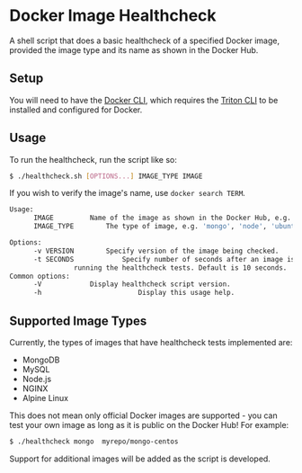 # Docker Image Healthcheck

A shell script that does a basic healthcheck of a specified Docker image, provided the image type and its name as shown in the Docker Hub.

## Setup

You will need to have the [Docker CLI](https://docs.joyent.com/public-cloud/api-access/docker), which requires the [Triton CLI](https://docs.joyent.com/public-cloud/api-access/cloudapi) to be installed and configured for Docker.


## Usage

To run the healthcheck, run the script like so:
```bash
$ ./healthcheck.sh [OPTIONS...] IMAGE_TYPE IMAGE
```
If you wish to verify the image's name, use `docker search TERM`.

```bash
Usage:
      IMAGE			Name of the image as shown in the Docker Hub, e.g. 'joyent_dev/ubuntu'
      IMAGE_TYPE		The type of image, e.g. 'mongo', 'node', 'ubuntu'

Options:
      -v VERSION		Specify version of the image being checked.
      -t SECONDS	        Specify number of seconds after an image is provisioned to begin
				running the healthcheck tests. Default is 10 seconds.
Common options:
      -V			Display healthcheck script version.
      -h                        Display this usage help.
```

## Supported Image Types

Currently, the types of images that have healthcheck tests implemented are:
* MongoDB
* MySQL
* Node.js
* NGINX
* Alpine Linux


This does not mean only official Docker images are supported - you can test your own image as long as it is public on the Docker Hub!
For example:

```bash
$ ./healthcheck mongo  myrepo/mongo-centos
```


Support for additional images will be added as the script is developed.


